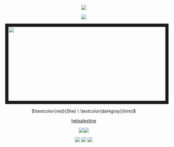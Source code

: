 <p align="center">
<img src="https://64.media.tumblr.com/1f6defab609b58941adf09571c3e6c00/60f3f5e5f7e96333-dd/s1280x1920/68b9ba853c3a810e639d00e714b0abfe2c97a47f.pnj"/>
</p>
<p align="center">
<img src="https://64.media.tumblr.com/8dd929363ed57df8626cdbbe3dccf861/c74de60fc71203bc-e4/s75x75_c1/fa5e66dfa96a969df80646a7f141181ade513a11.gifv"/>
</p>
<p align="center">
<img src="https://cdn.discordapp.com/attachments/744297980298788905/1222770343194660887/7lthjw.gif?ex=66176c9f&is=6604f79f&hm=be9b2337418963f21e1986770a6be51aaf1638ba76943c975e16e757251cd75e&" width="600" height="238" border="10"/>
</p>

<p align="center">
$\textcolor{red}{She} \ \textcolor{darkgray}{him}$
</p>

<div align="center">
  
  [helpalestine](https://arab.org/click-to-help/palestine/)
</div>


<p align="center">
<img src="https://64.media.tumblr.com/eaf500c3552da09c81a41ed1b7b4b7e8/981e193c1ba2a2e0-71/s540x810/bdbdb844df9655c4e8a943f77c812742450fec29.gifv"/><img src="[https://64.media.tumblr.com/eaf500c3552da09c81a41ed1b7b4b7e8/981e193c1ba2a2e0-71/s540x810/bdbdb844df9655c4e8a943f77c812742450fec29.gifv](https://64.media.tumblr.com/eaf500c3552da09c81a41ed1b7b4b7e8/15f03c08cc880ec5-b3/s540x810/b92ec8ed8c99e2ba8980d449342c69399f870e1f.gifv)https://64.media.tumblr.com/eaf500c3552da09c81a41ed1b7b4b7e8/15f03c08cc880ec5-b3/s540x810/b92ec8ed8c99e2ba8980d449342c69399f870e1f.gifv"/>
</p>

<div align="center">
  
  [![](https://64.media.tumblr.com/f349a7cbd231bd04145fd50aab22eaca/4149a1d35ab9816c-5d/s75x75_c1/a8317198e7f68ebafc6418ec63d5aff88c5d54ee.gifv)](https://rentry.co/shotguns)  [![](https://64.media.tumblr.com/f9fe1c85cc55ce9dd6fb8fa64d47cf72/4149a1d35ab9816c-aa/s75x75_c1/59e2a4913e51b634f6afce929e139ed3c78cfb6d.gifv)](https://boothill.123guestbook.com/)  [![](https://64.media.tumblr.com/f349a7cbd231bd04145fd50aab22eaca/4149a1d35ab9816c-5d/s75x75_c1/a8317198e7f68ebafc6418ec63d5aff88c5d54ee.gifv)](https://drawme.share-on.me/FcHFush0CM)
</div>



